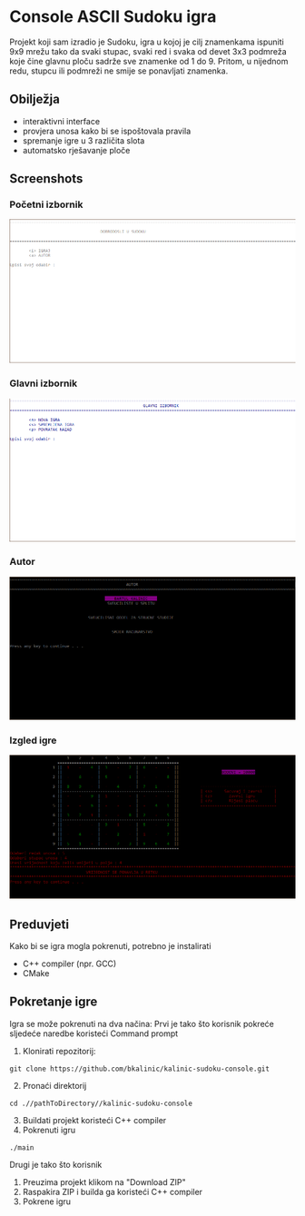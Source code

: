 # Console ASCII Sudoku igra

Projekt koji sam izradio je Sudoku, igra u kojoj je cilj znamenkama ispuniti 9x9 mrežu tako da svaki stupac, svaki red i svaka od devet 3x3 podmreža koje čine glavnu ploču sadrže sve znamenke od 1 do 9.
Pritom, u nijednom redu, stupcu ili podmreži ne smije se ponavljati znamenka.

## Obilježja
- interaktivni interface
- provjera unosa kako bi se ispoštovala pravila
- spremanje igre u 3 različita slota
- automatsko rješavanje ploče

## Screenshots
### Početni izbornik
  ![startMenu](Screenshots/startMenu.png)
### Glavni izbornik
  ![mainMenu](Screenshots/mainMenu.png)
### Autor
  ![mainMenu](Screenshots/authorMenu.png)
### Izgled igre
  ![mainMenu](Screenshots/gameplay.png)

## Preduvjeti
Kako bi se igra mogla pokrenuti, potrebno je instalirati
- C++ compiler (npr. GCC)
- CMake

## Pokretanje igre
Igra se može pokrenuti na dva načina:
Prvi je tako što korisnik pokreće sljedeće naredbe koristeći Command prompt
1. Klonirati repozitorij:
```shell
git clone https://github.com/bkalinic/kalinic-sudoku-console.git
```
2. Pronaći direktorij
```shell
cd .//pathToDirectory//kalinic-sudoku-console
```
3. Buildati projekt koristeći C++ compiler
4. Pokrenuti igru
```shell
./main
```
Drugi je tako što korisnik
1. Preuzima projekt klikom na "Download ZIP"
2. Raspakira ZIP i builda ga koristeći C++ compiler
3. Pokrene igru
